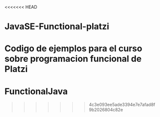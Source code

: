 <<<<<<< HEAD
# JavaSE-Functional-platzi
Codigo de ejemplos para el curso sobre programacion funcional de Platzi
=======
# FunctionalJava
>>>>>>> 4c3e093ee5ade3394e7e7afad8f9b2026804c82e
